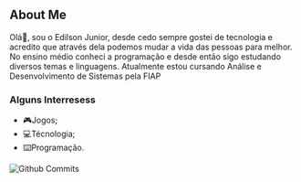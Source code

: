 ## About Me

Olá👋, sou o Edilson Junior, desde cedo sempre gostei de tecnologia e acredito que através dela podemos mudar a vida das pessoas para melhor. No ensino médio conheci a programação e desde então sigo estudando diversos temas e linguagens. Atualmente estou cursando Análise e Desenvolvimento de Sistemas pela FIAP

### Alguns Interresess 
- 🎮Jogos;
- 💻Técnologia;
- ⌨️Programação.

![Github Commits](https://github.com/edrsjunior/edrsjunior/assets/102622957/d98c5473-a8b3-4c6f-bee7-dacc1f571c9d)

<!---
- 👋 Hi, I’m @edrsjunior
- 👀 I’m interested in ...
- 🌱 I’m currently learning ...
- 💞️ I’m looking to collaborate on ...
- 📫 How to reach me ...


edrsjunior/edrsjunior is a ✨ special ✨ repository because its `README.md` (this file) appears on your GitHub profile.
You can click the Preview link to take a look at your changes.
--->
